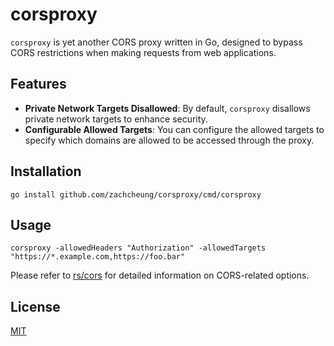 # corsproxy

`corsproxy` is yet another CORS proxy written in Go, designed to bypass CORS restrictions when making requests from web applications.

## Features

- **Private Network Targets Disallowed**: By default, `corsproxy` disallows private network targets to enhance security.
- **Configurable Allowed Targets**: You can configure the allowed targets to specify which domains are allowed to be accessed through the proxy.

## Installation

```shell
go install github.com/zachcheung/corsproxy/cmd/corsproxy
```

## Usage

```shell
corsproxy -allowedHeaders "Authorization" -allowedTargets "https://*.example.com,https://foo.bar"
```

Please refer to [rs/cors](https://github.com/rs/cors) for detailed information on CORS-related options.

## License

[MIT](LICENSE)
